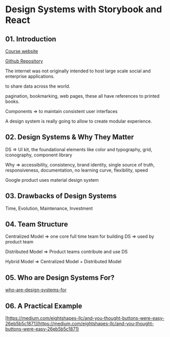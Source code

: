 # Design Systems with Storybook and React

## 01. Introduction

[Course website](https://fem-design-systems.netlify.app/)

[Github Repository](https://github.com/emmabostian/fem-design-systems)

The internet was not originally intended to host large scale social and enterprise applications.

to share data across the world.

pagination, bookmarking, web pages, these all have references to printed books.

Components => to maintain consistent user interfaces

A design system is really going to allow to create modular experience.

## 02. Design Systems & Why They Matter

DS => UI kit, the foundational elements like color and typography, grid, iconography, component library

Why => accessibility, consistency, brand identity, single source of truth, responsiveness, documentation, no learning curve, flexibility, speed

Google product uses material design system

## 03. Drawbacks of Design Systems

Time, Evolution, Maintenance, Investment

## 04. Team Structure

Centralized Model => one core full time team for building DS => used by product team

Distributed Model => Product teams contribute and use DS

Hybrid Model => Centralized Model + Distributed Model

## 05. Who are Design Systems For?

[who-are-design-systems-for](https://css-tricks.com/who-are-design-systems-for/)

## 06. A Practical Example

[https://medium.com/eightshapes-llc/and-you-thought-buttons-were-easy-26eb5b5c1871](https://medium.com/eightshapes-llc/and-you-thought-buttons-were-easy-26eb5b5c1871)
